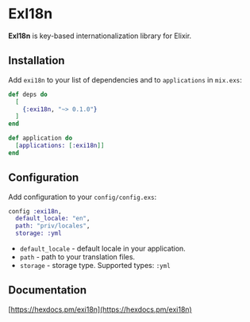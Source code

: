 # ExI18n

**ExI18n** is key-based internationalization library for Elixir.

## Installation

Add `exi18n` to your list of dependencies and to `applications` in `mix.exs`:

```elixir
def deps do
  [
    {:exi18n, "~> 0.1.0"}
  ]
end

def application do
  [applications: [:exi18n]]
end
```

## Configuration

Add configuration to your `config/config.exs`:

```elixir
config :exi18n,
  default_locale: "en",
  path: "priv/locales",
  storage: :yml
```
  - `default_locale` - default locale in your application.
  - `path` - path to your translation files.
  - `storage` - storage type. Supported types: `:yml`

## Documentation

[https://hexdocs.pm/exi18n](https://hexdocs.pm/exi18n)

